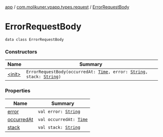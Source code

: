 [app](../../index.md) / [com.molikuner.vpapp.types.request](../index.md) / [ErrorRequestBody](./index.md)

# ErrorRequestBody

`data class ErrorRequestBody`

### Constructors

| Name | Summary |
|---|---|
| [&lt;init&gt;](-init-.md) | `ErrorRequestBody(occurredAt: `[`Time`](../../com.molikuner.types/-time/index.md)`, error: `[`String`](https://kotlinlang.org/api/latest/jvm/stdlib/kotlin/-string/index.html)`, stack: `[`String`](https://kotlinlang.org/api/latest/jvm/stdlib/kotlin/-string/index.html)`)` |

### Properties

| Name | Summary |
|---|---|
| [error](error.md) | `val error: `[`String`](https://kotlinlang.org/api/latest/jvm/stdlib/kotlin/-string/index.html) |
| [occurredAt](occurred-at.md) | `val occurredAt: `[`Time`](../../com.molikuner.types/-time/index.md) |
| [stack](stack.md) | `val stack: `[`String`](https://kotlinlang.org/api/latest/jvm/stdlib/kotlin/-string/index.html) |
